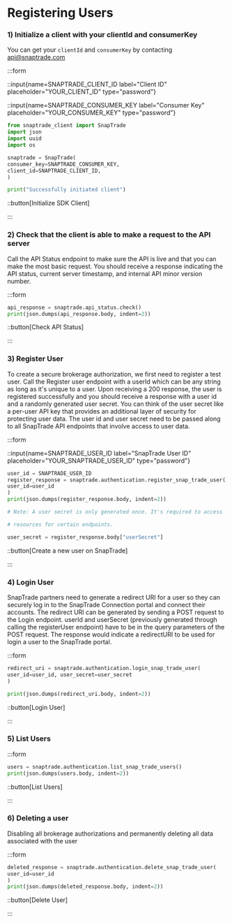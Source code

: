 # Registering Users

### 1) Initialize a client with your clientId and consumerKey

You can get your `clientId` and `consumerKey` by contacting [api@snaptrade.com](mailto:api@snaptrade.com)

:::form

::input{name=SNAPTRADE_CLIENT_ID label="Client ID" placeholder="YOUR_CLIENT_ID" type="password"}

::input{name=SNAPTRADE_CONSUMER_KEY label="Consumer Key" placeholder="YOUR_CONSUMER_KEY" type="password"}

```python
from snaptrade_client import SnapTrade
import json
import uuid
import os

snaptrade = SnapTrade(
consumer_key=SNAPTRADE_CONSUMER_KEY,
client_id=SNAPTRADE_CLIENT_ID,
)

print("Successfully initiated client")
```

::button[Initialize SDK Client]

:::

### 2) Check that the client is able to make a request to the API server

Call the API Status endpoint to make sure the API is live and that you can make
the most basic request. You should receive a response indicating the API status,
current server timestamp, and internal API minor version number.

:::form

```python
api_response = snaptrade.api_status.check()
print(json.dumps(api_response.body, indent=2))
```

::button[Check API Status]

:::

### 3) Register User

To create a secure brokerage authorization, we first need to register a test
user. Call the Register user endpoint with a userId which can be any string as
long as it's unique to a user. Upon receiving a 200 response, the user is
registered successfully and you should receive a response with a user id and a
randomly generated user secret. You can think of the user secret like a per-user
API key that provides an additional layer of security for protecting user data.
The user id and user secret need to be passed along to all SnapTrade API
endpoints that involve access to user data.

:::form

::input{name=SNAPTRADE_USER_ID label="SnapTrade User ID" placeholder="YOUR_SNAPTRADE_USER_ID" type="password"}

```python
user_id = SNAPTRADE_USER_ID
register_response = snaptrade.authentication.register_snap_trade_user(
user_id=user_id
)
print(json.dumps(register_response.body, indent=2))

# Note: A user secret is only generated once. It's required to access

# resources for certain endpoints.

user_secret = register_response.body["userSecret"]
```

::button[Create a new user on SnapTrade]

:::

### 4) Login User

SnapTrade partners need to generate a redirect URI for a user so they can
securely log in to the SnapTrade Connection portal and connect their accounts.
The redirect URI can be generated by sending a POST request to the Login
endpoint. userId and userSecret (previously generated through calling the
registerUser endpoint) have to be in the query parameters of the POST request.
The response would indicate a redirectURI to be used for login a user to the
SnapTrade portal.

:::form

```python
redirect_uri = snaptrade.authentication.login_snap_trade_user(
user_id=user_id, user_secret=user_secret
)

print(json.dumps(redirect_uri.body, indent=2))
```

::button[Login User]

:::

### 5) List Users

:::form

```python
users = snaptrade.authentication.list_snap_trade_users()
print(json.dumps(users.body, indent=2))
```

::button[List Users]

:::

### 6) Deleting a user

Disabling all brokerage authorizations and permanently deleting all data
associated with the user

:::form

```python
deleted_response = snaptrade.authentication.delete_snap_trade_user(
user_id=user_id
)
print(json.dumps(deleted_response.body, indent=2))
```

::button[Delete User]

:::

